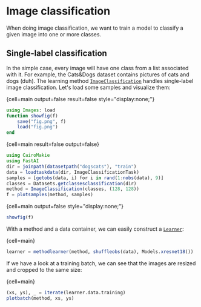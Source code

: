 # Image classification

When doing image classification, we want to train a model to classify a given image into one or more classes.

## Single-label classification

In the simple case, every image will have one class from a list associated with it. For example, the Cats&Dogs dataset contains pictures of cats and dogs (duh). The learning method [`ImageClassification`](#) handles single-label image classification. Let's load some samples and visualize them:

{cell=main output=false result=false style="display:none;"}
```julia
using Images: load
function showfig(f)
    save("fig.png", f)
    load("fig.png")
end
```
{cell=main result=false output=false}
```julia
using CairoMakie
using FastAI
dir = joinpath(datasetpath("dogscats"), "train")
data = loadtaskdata(dir, ImageClassificationTask)
samples = [getobs(data, i) for i in rand(1:nobs(data), 9)]
classes = Datasets.getclassesclassification(dir)
method = ImageClassification(classes, (128, 128))
f = plotsamples(method, samples)
```
{cell=main output=false style="display:none;"}
```julia
showfig(f)
```

With a method and a data container, we can easily construct a [`Learner`](#):

{cell=main}
```julia
learner = methodlearner(method, shuffleobs(data), Models.xresnet18())
```

If we have a look at a training batch, we can see that the images are resized and cropped to the same size:

{cell=main}
```julia
(xs, ys), _ = iterate(learner.data.training)
plotbatch(method, xs, ys)
```
